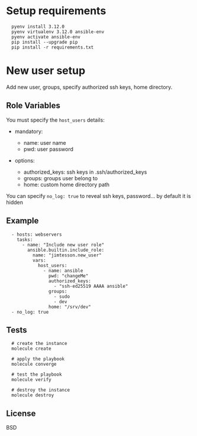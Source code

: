 Setup requirements
=========

```
  pyenv install 3.12.0
  pyenv virtualenv 3.12.0 ansible-env
  pyenv activate ansible-env
  pip install --upgrade pip
  pip install -r requirements.txt
```

New user setup
=========

Add new user, groups, specify authorized ssh keys, home directory.

Role Variables
--------------

You must specify the `host_users` details:

  - mandatory:
    - name: user name
    - pwd: user password

  - options:
    - authorized_keys: ssh keys in .ssh/authorized_keys
    - groups: groups user belong to
    - home: custom home directory path

You can specify `no_log: true` to reveal ssh keys, password... by default it is hidden


Example
----------------

```
  - hosts: webservers
    tasks:
      - name: "Include new user role"
        ansible.builtin.include_role:
          name: "jimtesson.new_user"
          vars:
            host_users:
              - name: ansible
                pwd: "changeMe"
                authorized_keys:
                  - "ssh-ed25519 AAAA ansible"
                groups:
                  - sudo
                  - dev
                home: "/srv/dev"
  - no_log: true

```
 
Tests
----------------

```
  # create the instance
  molecule create

  # apply the playbook
  molecule converge

  # test the playbook
  molecule verify

  # destroy the instance
  molecule destroy  
```

License
-------

BSD
